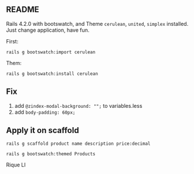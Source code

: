 ## README

Rails 4.2.0 with bootswatch, and Theme `cerulean`, `united`, `simplex` installed. Just change application, have fun.

First:

`rails g bootswatch:import cerulean`

Them:

`rails g bootswatch:install cerulean`


## Fix

1. add `@zindex-modal-background: "";` to variables.less
2. add `body-padding: 60px;`

## Apply it on scaffold

`rails g scaffold product name description price:decimal`

`rails g bootswatch:themed Products`

Rique LI
